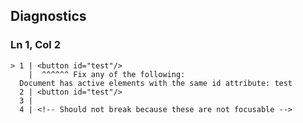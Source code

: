## Diagnostics
### Ln 1, Col 2
```marko
> 1 | <button id="test"/>
    |  ^^^^^^ Fix any of the following:
  Document has active elements with the same id attribute: test
  2 | <button id="test"/>
  3 |
  4 | <!-- Should not break because these are not focusable -->
```

